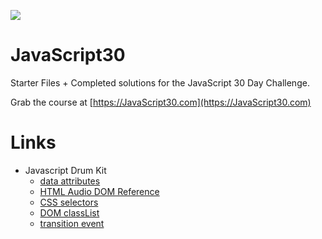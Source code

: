 ![](https://javascript30.com/images/JS3-social-share.png)

# JavaScript30

Starter Files + Completed solutions for the JavaScript 30 Day Challenge.

Grab the course at [https://JavaScript30.com](https://JavaScript30.com)

# Links

+ Javascript Drum Kit
  + [data attributes](https://www.sitepoint.com/how-why-use-html5-custom-data-attributes/)
  + [HTML Audio DOM Reference](https://www.w3schools.com/tags/ref_av_dom.asp)
  + [CSS selectors](https://www.w3schools.com/cssref/css_selectors.asp)
  + [DOM classList](https://learn.javascript.ru/attributes-and-custom-properties)
  + [transition event](https://www.w3schools.com/jsref/event_transitionend.asp)
